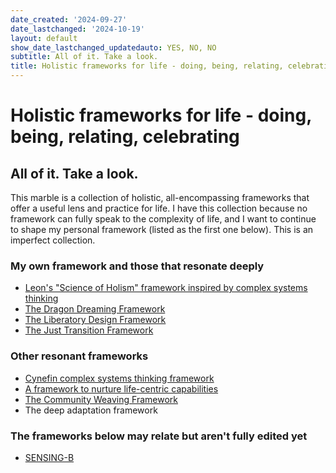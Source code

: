 ```yaml
---
date_created: '2024-09-27'
date_lastchanged: '2024-10-19'
layout: default
show_date_lastchanged_updatedauto: YES, NO, NO
subtitle: All of it. Take a look.
title: Holistic frameworks for life - doing, being, relating, celebrating
---
```

# Holistic frameworks for life - doing, being, relating, celebrating
## All of it. Take a look.
This marble is a collection of holistic, all-encompassing frameworks that offer a useful lens and practice for life. I have this collection because no framework can fully speak to the complexity of life, and I want to continue to shape my personal framework (listed as the first one below). This is an imperfect collection.  

### My own framework and those that resonate deeply

- [Leon's "Science of Holism" framework inspired by complex systems thinking](SCIENCE-OF-HOLISM-FRAMEWORK.md)
- [The Dragon Dreaming Framework](PLANNING-DREAMING-CELEBRATING-DOING-FRAMEWORK.md)
- [The Liberatory Design Framework](LIBERATORY-DESIGN-A.md)
- [The Just Transition Framework](JUST-TRANSITION-PRINC-FRAME.md)
### Other resonant frameworks 

- [Cynefin complex systems thinking framework](COMPLEX-SYSTEMS-FRAMEWORK-A.md)
- [A framework to nurture life-centric capabilities](CAPABILITIES-FOR-LIFE-FRAMEWORK.md)
- [The Community Weaving Framework](FRAMEWORK-COMMUNITY-WEAVING.md)
- The deep adaptation framework 

### The frameworks below may relate but aren't fully edited yet

- [SENSING-B](SENSING-B.md)

